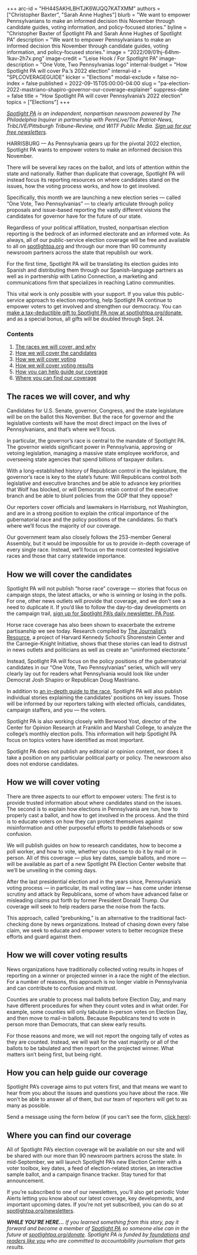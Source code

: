 +++
arc-id = "HH44SAKHLBHTJK6WJQQ7KATXMM"
authors = ["Christopher Baxter", "Sarah Anne Hughes"]
blurb = "We want to empower Pennsylvanians to make an informed decision this November through candidate guides, voting information, and policy-focused stories."
byline = "Christopher Baxter of Spotlight PA and Sarah Anne Hughes of Spotlight PA"
description = "We want to empower Pennsylvanians to make an informed decision this November through candidate guides, voting information, and policy-focused stories."
image = "2022/09/01hj-64hm-1kav-2h7x.png"
image-credit = "Leise Hook / For Spotlight PA"
image-description = "One Vote, Two Pennsylvanias logo"
internal-budget = "How Spotlight PA will cover Pa.’s 2022 election"
internal-id = "SPLCOVERAGEGUIDE"
kicker = "Elections"
modal-exclude = false
no-index = false
published = 2022-09-15T05:00:00-04:00
slug = "pa-election-2022-mastriano-shapiro-governor-our-coverage-explainer"
suppress-date = false
title = "How Spotlight PA will cover Pennsylvania’s 2022 election"
topics = ["Elections"]
+++

<a href="https://www.spotlightpa.org/"><i>Spotlight PA</i></a><i> is an independent, nonpartisan newsroom powered by The Philadelphia Inquirer in partnership with PennLive/The Patriot-News, TribLIVE/Pittsburgh Tribune-Review, and WITF Public Media. </i><a href="https://www.spotlightpa.org/newsletters"><i>Sign up for our free newsletters</i></a><i>.</i>

HARRISBURG — As Pennsylvania gears up for the pivotal 2022 election, Spotlight PA wants to empower voters to make an informed decision this November.

There will be several key races on the ballot, and lots of attention within the state and nationally. Rather than duplicate that coverage, Spotlight PA will instead focus its reporting resources on where candidates stand on the issues, how the voting process works, and how to get involved.

Specifically, this month we are launching a new election series — called “One Vote, Two Pennsylvanias” — to clearly articulate through policy proposals and issue-based reporting the vastly different visions the candidates for governor have for the future of our state.

Regardless of your political affiliation, trusted, nonpartisan election reporting is the bedrock of an informed electorate and an informed vote. As always, all of our public-service election coverage will be free and available to all on <a href="http://spotlightpa.org/" target="_blank">spotlightpa.org</a> and through our more than 90 community newsroom partners across the state that republish our work.

For the first time, Spotlight PA will be translating its election guides into Spanish and distributing them through our Spanish-language partners as well as in partnership with Latino Connection, a marketing and communications firm that specializes in reaching Latino communities.

This vital work is only possible with your support. If you value this public-service approach to election reporting, help Spotlight PA continue to empower voters to get involved and strengthen our democracy. You can <a href="http://checkout.fundjournalism.org/memberform?org_id=spotlightpa&campaign=701f4000000TVuXAAW">make a tax-deductible gift to Spotlight PA now at spotlightpa.org/donate</a>, and as a special bonus, all gifts will be doubled through Sept. 24.

<script src="https://www.spotlightpa.org/embed.js" async></script><div data-spl-embed-version="1" data-spl-src="https://www.spotlightpa.org/embeds/cta/?eyebrow=RALLY%20ROUND%20OUR%20COVERAGE&body=Support%20Spotlight%20PA's%20%3Cb%3Etrusted%2C%20reliable%20election%20reporting%3C%2Fb%3E%20that%20informs%20and%20empowers%20Pennsylvania%20voters.&cta=ALL%20GIFTS%20DOUBLED.%20GIVE%20NOW%20%C2%BB"></div>

<h3>Contents</h3>
<ol>
<li><a href="#spl-races">The races we will cover, and why</a></li>
<li><a href="#spl-cover">How we will cover the candidates</a></li>
<li><a href="#spl-voting">How we will cover voting</a></li>
<li><a href="#spl-results">How we will cover voting results</a></li>
<li><a href="#spl-coverage">How you can help guide our coverage</a></li>
<li><a href="#spl-find">Where you can find our coverage</a></li>
</ol>

## The races we will cover, and why

<div id="spl-races"></div>

Candidates for U.S. Senate, governor, Congress, and the state legislature will be on the ballot this November. But the race for governor and the legislative contests will have the most direct impact on the lives of Pennsylvanians, and that’s where we’ll focus.

In particular, the governor’s race is central to the mandate of Spotlight PA. The governor wields significant power in Pennsylvania, approving or vetoing legislation, managing a massive state employee workforce, and overseeing state agencies that spend billions of taxpayer dollars.

With a long-established history of Republican control in the legislature, the governor’s race is key to the state’s future: Will Republicans control both legislative and executive branches and be able to advance key priorities that Wolf has blocked, or will Democrats retain control of the executive branch and be able to blunt policies from the GOP that they oppose?

Our reporters cover officials and lawmakers in Harrisburg, not Washington, and are in a strong position to explain the critical importance of the gubernatorial race and the policy positions of the candidates. So that’s where we’ll focus the majority of our coverage.

Our government team also closely follows the 253-member General Assembly, but it would be impossible for us to provide in-depth coverage of every single race. Instead, we’ll focus on the most contested legislative races and those that carry statewide importance.

## How we will cover the candidates

<div id="spl-cover"></div>

Spotlight PA will not publish “horse race” coverage — stories that focus on campaign stops, the latest attacks, or who is winning or losing in the polls. For one, other news outlets will provide that coverage, and we don’t see a need to duplicate it. If you’d like to follow the day-to-day developments on the campaign trail, <a href="http://spotlightpa.org/newsletters">sign up for Spotlight PA’s daily newsletter, PA Post</a>.

<script src="https://www.spotlightpa.org/embed.js" async></script><div data-spl-embed-version="1" data-spl-src="https://www.spotlightpa.org/embeds/newsletter/"></div>


Horse race coverage has also been shown to exacerbate the extreme partisanship we see today. Research compiled by <a href="https://journalistsresource.org/politics-and-government/horse-race-reporting-election/">The Journalist’s Resource</a>, a project of Harvard Kennedy School’s Shorenstein Center and the Carnegie-Knight Initiative, shows that these stories can lead to distrust in news outlets and politicians as well as create an “uninformed electorate.”

Instead, Spotlight PA will focus on the policy positions of the gubernatorial candidates in our “One Vote, Two Pennsylvanias” series, which will very clearly lay out for readers what Pennsylvania would look like under Democrat Josh Shapiro or Republican Doug Mastriano.

In addition to <a href="https://www.spotlightpa.org/news/2022/09/pa-election-2022-mastriano-shapiro-governor-race-complete-guide/">an in-depth guide to the race</a>, Spotlight PA will also publish individual stories explaining the candidates’ positions on key issues. Those will be informed by our reporters talking with elected officials, candidates, campaign staffers, and you — the voters.

Spotlight PA is also working closely with Berwood Yost, director of the Center for Opinion Research at Franklin and Marshall College, to analyze the college’s monthly election polls. This information will help Spotlight PA focus on topics voters have identified as most important.

Spotlight PA does not publish any editorial or opinion content, nor does it take a position on any particular political party or policy. The newsroom also does not endorse candidates.

## How we will cover voting

<div id="spl-voting"></div>

There are three aspects to our effort to empower voters: The first is to provide trusted information about where candidates stand on the issues. The second is to explain how elections in Pennsylvania are run, how to properly cast a ballot, and how to get involved in the process. And the third is to educate voters on how they can protect themselves against misinformation and other purposeful efforts to peddle falsehoods or sow confusion.

We will publish guides on how to research candidates, how to become a poll worker, and how to vote, whether you choose to do it by mail or in person. All of this coverage — plus key dates, sample ballots, and more — will be available as part of a new Spotlight PA Election Center website that we’ll be unveiling in the coming days.

After the last presidential election and in the years since, Pennsylvania’s voting process — in particular, its mail voting law — has come under intense scrutiny and attack by Republicans, some of whom have advanced false or misleading claims put forth by former President Donald Trump. Our coverage will seek to help readers parse the noise from the facts.

This approach, called “prebunking,” is an alternative to the traditional fact-checking done by news organizations. Instead of chasing down every false claim, we seek to educate and empower voters to better recognize these efforts and guard against them.

## How we will cover voting results

<div id="spl-results"></div>

News organizations have traditionally collected voting results in hopes of reporting on a winner or projected winner in a race the night of the election. For a number of reasons, this approach is no longer viable in Pennsylvania and can contribute to confusion and mistrust.

Counties are unable to process mail ballots before Election Day, and many have different procedures for when they count votes and in what order. For example, some counties will only tabulate in-person votes on Election Day, and then move to mail-in ballots. Because Republicans tend to vote in person more than Democrats, that can skew early results.

For those reasons and more, we will not report the ongoing tally of votes as they are counted. Instead, we will wait for the vast majority or all of the ballots to be tabulated and then report on the projected winner. What matters isn’t being first, but being right.

## How you can help guide our coverage

<div id="spl-coverage"></div>

Spotlight PA’s coverage aims to put voters first, and that means we want to hear from you about the issues and questions you have about the race. We won’t be able to answer all of them, but our team of reporters will get to as many as possible.

Send a message using the form below (if you can’t see the form, <a href="https://www.spotlightpa.org/contact">click here</a>):

<script src="https://www.spotlightpa.org/embed.js" async></script><div data-spl-embed-version="1" data-spl-src="https://www.spotlightpa.org/embeds/tips/?flag_text=ELECTION%202022&tip_text=Spotlight%20PA%20is%20covering%20Pennsylvania's%202022%20gubernatorial%20and%20legislative%20elections%20%E2%80%94%20and%20we%20want%20you%20to%20help%20shape%20our%20stories.%20%3Cb%3ETell%20us%20what%20you%20want%20to%20know%20about%20those%20races%2C%20and%20send%20us%20any%20questions%20you%20have%20about%20the%20voting%20system.%3C%2Fb%3E%20Use%20the%20form%20below%20to%20reach%20our%20election%20team.&form_name=elections-embed"></div>

## Where you can find our coverage

<div id="spl-find"></div>

All of Spotlight PA’s election coverage will be available on our site and will be shared with our more than 90 newsroom partners across the state. In mid-September, we will launch Spotlight PA’s new Election Center with a voter toolbox, key dates, a feed of election-related stories, an interactive sample ballot, and a campaign finance tracker. Stay tuned for that announcement.

If you’re subscribed to one of our newsletters, you’ll also get periodic Voter Alerts letting you know about our latest coverage, key developments, and important upcoming dates. If you’re not yet subscribed, you can do so at <a href="http://spotlightpa.org/newsletters">spotlightpa.org/newsletters</a>.

<script src="https://www.spotlightpa.org/embed.js" async></script><div data-spl-embed-version="1" data-spl-src="https://www.spotlightpa.org/embeds/newsletter/"></div>

<i><b>WHILE YOU’RE HERE...</b></i><i> If you learned something from this story, pay it forward and become a member of </i><a href="https://www.spotlightpa.org/"><i>Spotlight PA</i></a><i> so someone else can in the future at </i><a href="http://spotlightpa.org/donate"><i>spotlightpa.org/donate</i></a><i>. Spotlight PA is funded by</i><a href="https://www.spotlightpa.org/support"><i> foundations</i></a><i> </i><a href="https://www.spotlightpa.org/support"><i>and readers like you</i></a><i> who are committed to accountability journalism that gets results.</i>
